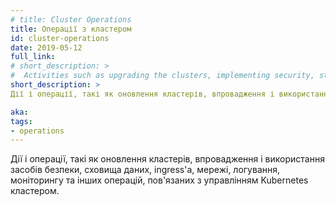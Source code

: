 ```yaml
---
# title: Cluster Operations
title: Операції з кластером
id: cluster-operations
date: 2019-05-12
full_link:
# short_description: >
#  Activities such as upgrading the clusters, implementing security, storage, ingress, networking, logging and monitoring, and other operations involved in managing a Kubernetes cluster.
short_description: >
Дії і операції, такі як оновлення кластерів, впровадження і використання засобів безпеки, сховища даних, ingress'а, мережі, логування, моніторингу та інших операцій, пов'язаних з управлінням Kubernetes кластером.

aka:
tags:
- operations
---
```

 <!-- Activities such as upgrading the clusters, implementing security, storage, ingress, networking, logging and monitoring, and other operations involved in managing a Kubernetes cluster. -->
Дії і операції, такі як оновлення кластерів, впровадження і використання засобів безпеки, сховища даних, ingress'а, мережі, логування, моніторингу та інших операцій, пов'язаних з управлінням Kubernetes кластером.
